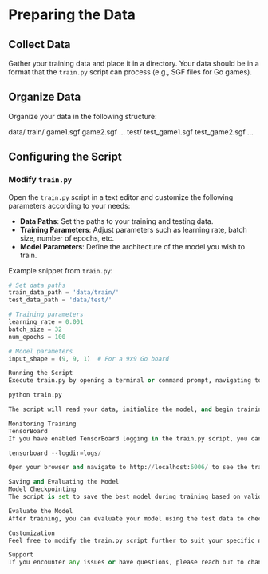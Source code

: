 # Preparing the Data

## Collect Data

Gather your training data and place it in a directory. Your data should be in a format that the `train.py` script can process (e.g., SGF files for Go games).

## Organize Data

Organize your data in the following structure:


data/ train/ game1.sgf game2.sgf … test/ test_game1.sgf test_game2.sgf …


## Configuring the Script

### Modify `train.py`

Open the `train.py` script in a text editor and customize the following parameters according to your needs:

- **Data Paths**: Set the paths to your training and testing data.
- **Training Parameters**: Adjust parameters such as learning rate, batch size, number of epochs, etc.
- **Model Parameters**: Define the architecture of the model you wish to train.

Example snippet from `train.py`:

```python
# Set data paths
train_data_path = 'data/train/'
test_data_path = 'data/test/'

# Training parameters
learning_rate = 0.001
batch_size = 32
num_epochs = 100

# Model parameters
input_shape = (9, 9, 1)  # For a 9x9 Go board

Running the Script
Execute train.py by opening a terminal or command prompt, navigating to the directory containing train.py, and running the following command:

python train.py

The script will read your data, initialize the model, and begin training. You will see output related to training progress, loss values, and other metrics.

Monitoring Training
TensorBoard
If you have enabled TensorBoard logging in the train.py script, you can monitor your training process by running:

tensorboard --logdir=logs/

Open your browser and navigate to http://localhost:6006/ to see the training metrics and graphs.

Saving and Evaluating the Model
Model Checkpointing
The script is set to save the best model during training based on validation performance. Checkpoints will be saved in the specified directory.

Evaluate the Model
After training, you can evaluate your model using the test data to check its performance.

Customization
Feel free to modify the train.py script further to suit your specific needs. You can change the model architecture, add more advanced data preprocessing steps, or implement custom evaluation metrics.

Support
If you encounter any issues or have questions, please reach out to changcheng6541@gmail.com.
